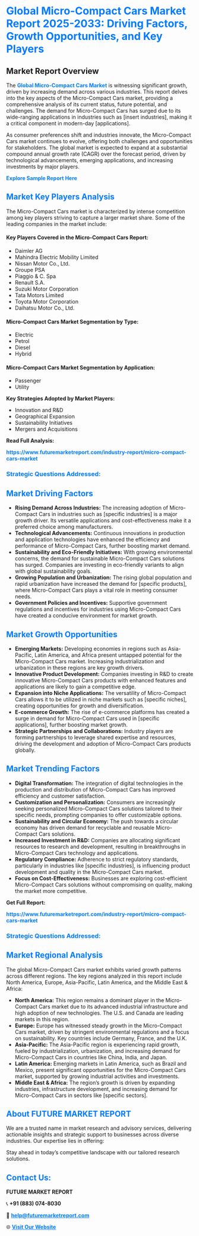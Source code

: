 <h1 style="color: #007BFF;">Global Micro-Compact Cars Market Report 2025-2033: Driving Factors, Growth Opportunities, and Key Players</h1>

<section id="overview">
<h2>Market Report Overview</h2>
<p>The <a href="https://www.futuremarketreport.com/industry-report/micro-compact-cars-market" style="color: #007BFF; text-decoration: none;"><strong>Global Micro-Compact Cars Market</strong></a> is witnessing significant growth, driven by increasing demand across various industries. This report delves into the key aspects of the Micro-Compact Cars market, providing a comprehensive analysis of its current status, future potential, and challenges. The demand for Micro-Compact Cars has surged due to its wide-ranging applications in industries such as [insert industries], making it a critical component in modern-day [applications].</p>
<p>As consumer preferences shift and industries innovate, the Micro-Compact Cars market continues to evolve, offering both challenges and opportunities for stakeholders. The global market is expected to expand at a substantial compound annual growth rate (CAGR) over the forecast period, driven by technological advancements, emerging applications, and increasing investments by major players.</p>
</section>

<section id="overview">
<p><a href="https://www.futuremarketreport.com/request-sample/reportId=44316" style="color: #007BFF; text-decoration: none;"><strong>Explore Sample Report Here</strong></a></p>
</section>

<section id="key-players">
<h2 style="color: #007BFF;">Market Key Players Analysis</h2>
<p>The Micro-Compact Cars market is characterized by intense competition among key players striving to capture a larger market share. Some of the leading companies in the market include:</p>
<h4>Key Players Covered in the Micro-Compact Cars Report:</h4>
<ul><li>Daimler AG</li><li>Mahindra Electric Mobility Limited</li><li>Nissan Motor Co., Ltd.</li><li>Groupe PSA</li><li>Piaggio &amp; C. Spa</li><li>Renault S.A.</li><li>Suzuki Motor Corporation</li><li>Tata Motors Limited</li><li>Toyota Motor Corporation</li><li>Daihatsu Motor Co., Ltd.</li></ul>
<h4>Micro-Compact Cars Market Segmentation by Type:</h4>
<ul><li>Electric</li><li>Petrol</li><li>Diesel</li><li>Hybrid</li></ul>

<h4>Micro-Compact Cars Market Segmentation by Application:</h4>
<ul><li>Passenger</li><li>Utility</li></ul>
<p><strong>Key Strategies Adopted by Market Players:</strong></p>
<ul>
<li>Innovation and R&D</li>
<li>Geographical Expansion</li>
<li>Sustainability Initiatives</li>
<li>Mergers and Acquisitions</li>
</ul>
</section>

<section>
<p><strong>Read Full Analysis: </strong></p><a href="https://www.futuremarketreport.com/industry-report/micro-compact-cars-market" style="color: #007BFF; text-decoration: none;"><strong>https://www.futuremarketreport.com/industry-report/micro-compact-cars-market</strong></a>
<h3 style="color: #007BFF;">Strategic Questions Addressed:</h3>
</section>

<section id="driving-factors">
<h2 style="color: #007BFF;">Market Driving Factors</h2>
<ul>
<li><strong>Rising Demand Across Industries:</strong> The increasing adoption of Micro-Compact Cars in industries such as [specific industries] is a major growth driver. Its versatile applications and cost-effectiveness make it a preferred choice among manufacturers.</li>
<li><strong>Technological Advancements:</strong> Continuous innovations in production and application technologies have enhanced the efficiency and performance of Micro-Compact Cars, further boosting market demand.</li>
<li><strong>Sustainability and Eco-Friendly Initiatives:</strong> With growing environmental concerns, the demand for sustainable Micro-Compact Cars solutions has surged. Companies are investing in eco-friendly variants to align with global sustainability goals.</li>
<li><strong>Growing Population and Urbanization:</strong> The rising global population and rapid urbanization have increased the demand for [specific products], where Micro-Compact Cars plays a vital role in meeting consumer needs.</li>
<li><strong>Government Policies and Incentives:</strong> Supportive government regulations and incentives for industries using Micro-Compact Cars have created a conducive environment for market growth.</li>
</ul>
</section>

<section id="growth-opportunities">
<h2 style="color: #007BFF;">Market Growth Opportunities</h2>
<ul>
<li><strong>Emerging Markets:</strong> Developing economies in regions such as Asia-Pacific, Latin America, and Africa present untapped potential for the Micro-Compact Cars market. Increasing industrialization and urbanization in these regions are key growth drivers.</li>
<li><strong>Innovative Product Development:</strong> Companies investing in R&D to create innovative Micro-Compact Cars products with enhanced features and applications are likely to gain a competitive edge.</li>
<li><strong>Expansion into Niche Applications:</strong> The versatility of Micro-Compact Cars allows it to be utilized in niche markets such as [specific niches], creating opportunities for growth and diversification.</li>
<li><strong>E-commerce Growth:</strong> The rise of e-commerce platforms has created a surge in demand for Micro-Compact Cars used in [specific applications], further boosting market growth.</li>
<li><strong>Strategic Partnerships and Collaborations:</strong> Industry players are forming partnerships to leverage shared expertise and resources, driving the development and adoption of Micro-Compact Cars products globally.</li>
</ul>
</section>

<section id="trending-factors">
<h2 style="color: #007BFF;">Market Trending Factors</h2>
<ul>
<li><strong>Digital Transformation:</strong> The integration of digital technologies in the production and distribution of Micro-Compact Cars has improved efficiency and customer satisfaction.</li>
<li><strong>Customization and Personalization:</strong> Consumers are increasingly seeking personalized Micro-Compact Cars solutions tailored to their specific needs, prompting companies to offer customizable options.</li>
<li><strong>Sustainability and Circular Economy:</strong> The push towards a circular economy has driven demand for recyclable and reusable Micro-Compact Cars solutions.</li>
<li><strong>Increased Investment in R&D:</strong> Companies are allocating significant resources to research and development, resulting in breakthroughs in Micro-Compact Cars technology and applications.</li>
<li><strong>Regulatory Compliance:</strong> Adherence to strict regulatory standards, particularly in industries like [specific industries], is influencing product development and quality in the Micro-Compact Cars market.</li>
<li><strong>Focus on Cost-Effectiveness:</strong> Businesses are exploring cost-efficient Micro-Compact Cars solutions without compromising on quality, making the market more competitive.</li>
</ul>
</section>

<section>
<p><strong>Get Full Report: </strong></p><a href="https://www.futuremarketreport.com/industry-report/micro-compact-cars-market" style="color: #007BFF; text-decoration: none;"><strong>https://www.futuremarketreport.com/industry-report/micro-compact-cars-market</strong></a>
<h3 style="color: #007BFF;">Strategic Questions Addressed:</h3>
</section>


<section id="regional-analysis">
<h2 style="color: #007BFF;">Market Regional Analysis</h2>
<p>The global Micro-Compact Cars market exhibits varied growth patterns across different regions. The key regions analyzed in this report include North America, Europe, Asia-Pacific, Latin America, and the Middle East & Africa:</p>
<ul>
<li><strong>North America:</strong> This region remains a dominant player in the Micro-Compact Cars market due to its advanced industrial infrastructure and high adoption of new technologies. The U.S. and Canada are leading markets in this region.</li>
<li><strong>Europe:</strong> Europe has witnessed steady growth in the Micro-Compact Cars market, driven by stringent environmental regulations and a focus on sustainability. Key countries include Germany, France, and the U.K.</li>
<li><strong>Asia-Pacific:</strong> The Asia-Pacific region is experiencing rapid growth, fueled by industrialization, urbanization, and increasing demand for Micro-Compact Cars in countries like China, India, and Japan.</li>
<li><strong>Latin America:</strong> Emerging markets in Latin America, such as Brazil and Mexico, present significant opportunities for the Micro-Compact Cars market, supported by growing industrial activities and investments.</li>
<li><strong>Middle East & Africa:</strong> The region’s growth is driven by expanding industries, infrastructure development, and increasing demand for Micro-Compact Cars in sectors like [specific sectors].</li>
</ul>
</section>

<footer>
<h2 style="color: #007BFF;">About FUTURE MARKET REPORT</h2>
<p>We are a trusted name in market research and advisory services, delivering actionable insights and strategic support to businesses across diverse industries. Our expertise lies in offering:</p>

<p>Stay ahead in today’s competitive landscape with our tailored research solutions.</p>

<h2 style="color: #007BFF;">Contact Us:</h2>
<p><strong>FUTURE MARKET REPORT</strong></p>
<p>📞 <strong>+91 (883) 074-8030</strong></p>
<p>📧 <strong><a href="mailto:help@futuremarketreport.com" style="color: #007BFF;">help@futuremarketreport.com</a></strong></p>
<p>🌐 <strong><a href="https://www.futuremarketreport.com/" style="color: #007BFF;">Visit Our Website</a></strong></p>
</footer>